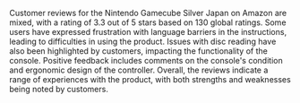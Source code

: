 Customer reviews for the Nintendo Gamecube Silver Japan on Amazon are mixed, with a rating of 3.3 out of 5 stars based on 130 global ratings. Some users have expressed frustration with language barriers in the instructions, leading to difficulties in using the product. Issues with disc reading have also been highlighted by customers, impacting the functionality of the console. Positive feedback includes comments on the console's condition and ergonomic design of the controller. Overall, the reviews indicate a range of experiences with the product, with both strengths and weaknesses being noted by customers.